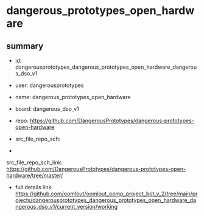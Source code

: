 # dangerous_prototypes_open_hardware
 
## summary 
* id: dangerousprototypes_dangerous_prototypes_open_hardware_dangerous_dso_v1
* user: dangerousprototypes
* name: dangerous_prototypes_open_hardware
* board: dangerous_dso_v1
* repo: https://github.com/DangerousPrototypes/dangerous-prototypes-open-hardware



* src_file_repo_sch: 
*
 src_file_repo_sch_link: https://github.com/DangerousPrototypes/dangerous-prototypes-open-hardware/tree/master/
* full details link: https://github.com/oomlout/oomlout_oomp_project_bot_v_2/tree/main/projects/dangerousprototypes_dangerous_prototypes_open_hardware_dangerous_dso_v1/current_version/working  






